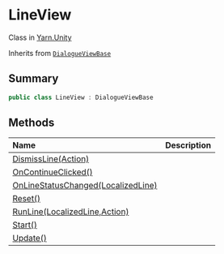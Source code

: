 # LineView

Class in [Yarn.Unity](/api/csharp/yarn.unity.md)

Inherits from [`DialogueViewBase`](/api/csharp/yarn.unity.dialogueviewbase.md)

## Summary



```csharp
public class LineView : DialogueViewBase
```

## Methods

|Name|Description|
|:---|:---|
|[DismissLine(Action)](/api/csharp/yarn.unity.lineview.dismissline.md)||
|[OnContinueClicked()](/api/csharp/yarn.unity.lineview.oncontinueclicked.md)||
|[OnLineStatusChanged(LocalizedLine)](/api/csharp/yarn.unity.lineview.onlinestatuschanged.md)||
|[Reset()](/api/csharp/yarn.unity.lineview.reset.md)||
|[RunLine(LocalizedLine,Action)](/api/csharp/yarn.unity.lineview.runline.md)||
|[Start()](/api/csharp/yarn.unity.lineview.start.md)||
|[Update()](/api/csharp/yarn.unity.lineview.update.md)||

